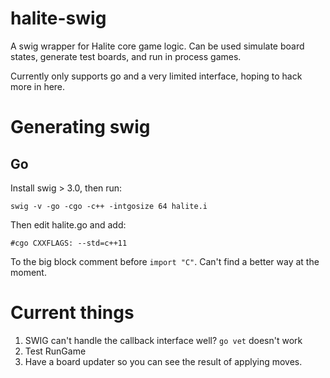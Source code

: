 # halite-swig

A swig wrapper for Halite core game logic. Can be used simulate board states, generate test boards, and run in process games.

Currently only supports go and a very limited interface, hoping to hack more in here.

# Generating swig

## Go

Install swig > 3.0, then run:

```shell
swig -v -go -cgo -c++ -intgosize 64 halite.i 
```

Then edit halite.go and add:

```
#cgo CXXFLAGS: --std=c++11
```

To the big block comment before `import "C"`. Can't find a better way at the moment.


# Current things

1. SWIG can't handle the callback interface well? `go vet` doesn't work
1. Test RunGame
1. Have a board updater so you can see the result of applying moves.

